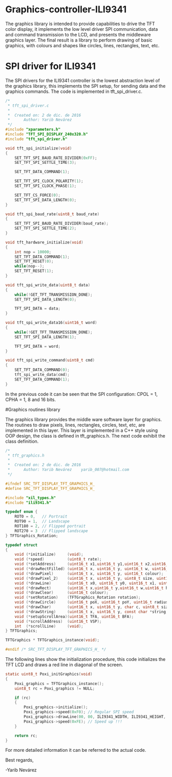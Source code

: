 # Graphics-controller-ILI9341

The graphics library is intended to provide capabilities to drive the TFT color display, it implements the low level driver SPI communication, data and command transmission to the LCD, and presents the middleware graphics layer. The final result is a library to perform drawing of basic graphics, with colours and shapes like circles, lines, rectangles, text, etc.


# SPI driver for ILI9341

The SPI drivers for the ILI9341 controller is the lowest abstraction level of the graphics library, this implements the SPI setup, for sending data and the graphics commands. The code is implemented in tft_spi_driver.c.

```C
/*
 * tft_spi_driver.c
 *
 *  Created on: 2 de dic. de 2016
 *      Author: Yarib Nevárez
 */
#include "xparameters.h"
#include "TFT_SPI_DISPLAY_240x320.h"
#include "tft_spi_driver.h"

void tft_spi_initialize(void)
{
    SET_TFT_SPI_BAUD_RATE_DIVIDER(0xFF);
    SET_TFT_SPI_SETTLE_TIME(3);

    SET_TFT_DATA_COMMAND(1);

    SET_TFT_SPI_CLOCK_POLARITY(1);
    SET_TFT_SPI_CLOCK_PHASE(1);

    SET_TFT_CS_FORCE(0);
    SET_TFT_SPI_DATA_LENGTH(0);
}

void tft_spi_baud_rate(uint8_t baud_rate)
{
    SET_TFT_SPI_BAUD_RATE_DIVIDER(baud_rate);
    SET_TFT_SPI_SETTLE_TIME(2);
}

void tft_hardware_initialize(void)
{
    int nop = 10000;
    SET_TFT_DATA_COMMAND(1);
    SET_TFT_RESET(0);
    while(nop--);
    SET_TFT_RESET(1);
}

void tft_spi_write_data(uint8_t data)
{
    while(!GET_TFT_TRANSMISSION_DONE);
    SET_TFT_SPI_DATA_LENGTH(0);

    TFT_SPI_DATA = data;
}

void tft_spi_write_data16(uint16_t word)
{
    while(!GET_TFT_TRANSMISSION_DONE);
    SET_TFT_SPI_DATA_LENGTH(1);

    TFT_SPI_DATA = word;
}

void tft_spi_write_command(uint8_t cmd)
{
    SET_TFT_DATA_COMMAND(0);
    tft_spi_write_data(cmd);
    SET_TFT_DATA_COMMAND(1);
}
```

In the previous code it can be seen that the SPI configuration: CPOL = 1, CPHA = 1, 8 and 16 bits.


#Graphics routines library

The graphics library provides the middle ware software layer for graphics. The routines to draw pixels, lines, rectangles, circles, text, etc, are implemented in this layer. This layer is implemented in a C++ style using OOP design, the class is defined in tft_graphics.h.
The next code exhibit the class definition.

```C
/*
 * tft_graphics.h
 *
 *  Created on: 2 de dic. de 2016
 *      Author: Yarib Nevárez    yarib_007@hotmail.com
 */

#ifndef SRC_TFT_DISPLAY_TFT_GRAPHICS_H_
#define SRC_TFT_DISPLAY_TFT_GRAPHICS_H_

#include "xil_types.h"
#include "ili9341.h"

typedef enum {
    ROT0 = 0,   // Portrait
    ROT90 = 1,  // Landscape
    ROT180 = 2, // Flipped portrait
    ROT270 = 3  // Flipped landscape
} TFTGraphics_Rotation;

typedef struct
{
    void (*initialize)     (void);
    void (*speed)          (uint8_t rate);
    void (*setAddress)     (uint16_t x1,uint16_t y1,uint16_t x2,uint16_t y2);
    void (*drawRectFilled) (uint16_t x, uint16_t y, uint16_t w, uint16_t h, uint16_t colour);
    void (*drawPixel)      (uint16_t x, uint16_t y, uint16_t colour);
    void (*drawPixel_2)    (uint16_t x, uint16_t y, uint8_t size, uint16_t colour);
    void (*drawLine)       (uint16_t x0, uint16_t y0, uint16_t x1, uint16_t y1, uint16_t colour);
    void (*drawRect)       (uint16_t x,uint16_t y,uint16_t w,uint16_t h,uint16_t colour);
    void (*drawClear)      (uint16_t colour);
    void (*setRotation)    (TFTGraphics_Rotation rotation);
    void (*drawCircle)     (uint16_t poX, uint16_t poY, uint16_t radius, uint16_t colour);
    void (*drawChar)       (uint16_t x, uint16_t y, char c, uint8_t size, uint16_t colour, uint16_t bg);
    void (*drawString)     (uint16_t x, uint16_t y, const char *string, uint8_t size, uint16_t colour, uint16_t bg);
    void (*setupScrollArea)(uint16_t TFA, uint16_t BFA);
    void (*scrollAddress)  (uint16_t VSP);
    int  (*scrollLine)     (void);
} TFTGraphics;

TFTGraphics * TFTGraphics_instance(void);

#endif /* SRC_TFT_DISPLAY_TFT_GRAPHICS_H_ */
```

The following lines show the initialization procedure, this code initializes the TFT LCD and draws a red line in diagonal of the screen.

```C
static uint8_t Poxi_initGraphics(void)
{
    Poxi_graphics = TFTGraphics_instance();
    uint8_t rc = Poxi_graphics != NULL;

    if (rc)
    {
        Poxi_graphics->initialize();
        Poxi_graphics->speed(0xF0); // Regular SPI speed
        Poxi_graphics->drawLine(00, 00, ILI9341_WIDTH, ILI9341_HEIGHT, RED); // TEST!
        Poxi_graphics->speed(0xFE); // Speed up !!!
    }

    return rc;
}
```
For more detailed information it can be referred to the actual code.

Best regards,

-Yarib Nevárez
